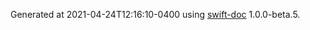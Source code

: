 Generated at 2021-04-24T12:16:10-0400 using [swift-doc](https://github.com/SwiftDocOrg/swift-doc) 1.0.0-beta.5.
